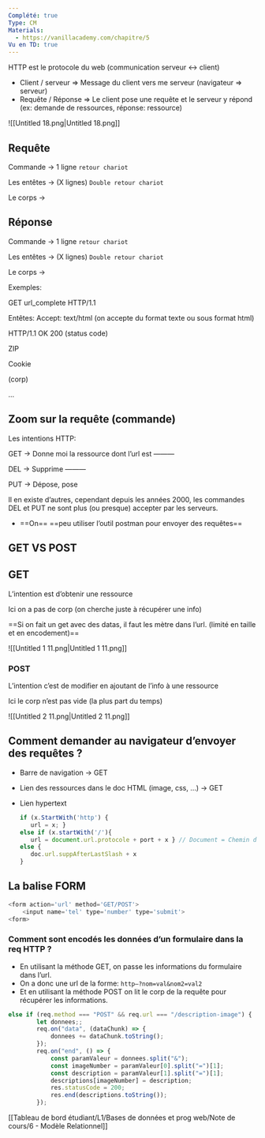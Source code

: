 ```yaml
---
Complété: true
Type: CM
Materials:
  - https://vanillacademy.com/chapitre/5
Vu en TD: true
---
```

HTTP est le protocole du web (communication serveur ↔ client)

- Client / serveur ⇒ Message du client vers me serveur (navigateur ⇒ serveur)
- Requête / Réponse ⇒ Le client pose une requête et le serveur y répond (ex: demande de ressources, réponse: ressource)

![[Untitled 18.png|Untitled 18.png]]

  

## Requête

Commande → 1 ligne `retour chariot`

Les entêtes → (X lignes) `Double retour chariot`

Le corps →

## Réponse

Commande → 1 ligne `retour chariot`

Les entêtes → (X lignes) `Double retour chariot`

Le corps →

  

Exemples:

GET url_complete HTTP/1.1

Entêtes: Accept: text/html (on accepte du format texte ou sous format html)

HTTP/1.1 OK 200 (status code)

ZIP

Cookie

(corp)

<html> …

## Zoom sur la requête (commande)

Les intentions HTTP:

GET → Donne moi la ressource dont l’url est ———

DEL → Supprime ———

PUT → Dépose, pose

Il en existe d’autres, cependant depuis les années 2000, les commandes DEL et PUT ne sont plus (ou presque) accepter par les serveurs.

- ==On== ==peu utiliser l’outil postman pour envoyer des requêtes==

  

## GET VS POST

## GET

L’intention est d’obtenir une ressource

Ici on a pas de corp (on cherche juste à récupérer une info)

==Si on fait un get avec des datas, il faut les mètre dans l’url. (limité en taille et en encodement)==

![[Untitled 1 11.png|Untitled 1 11.png]]

### POST

L’intention c’est de modifier en ajoutant de l’info à une ressource

Ici le corp n’est pas vide (la plus part du temps)

![[Untitled 2 11.png|Untitled 2 11.png]]

## Comment demander au navigateur d’envoyer des requêtes ?

- Barre de navigation → GET
- Lien des ressources dans le doc HTML (image, css, …) → GET
- Lien hypertext
    
	 ```js
    if (x.StartWith('http') {
    	url = x; }
    else if (x.startWith('/'){
    	url = document.url.protocole + port + x } // Document = Chemin dans lequel on se trouve
    else {
    	doc.url.suppAfterLastSlash + x
    }
    ```
    
      
    

## La balise FORM

```JavaScript
<form action='url' method='GET/POST'>
	<input name='tel' type='number' type='submit'>
<form>
```

  

  

### Comment sont encodés les données d’un formulaire dans la req HTTP ?

- En utilisant la méthode GET, on passe les informations du formulaire dans l’url.
- On a donc une url de la forme: `http—?nom=val&nom2=val2`
- Et en utilisant la méthode POST on lit le corp de la requête pour récupérer les informations.

```JavaScript
else if (req.method === "POST" && req.url === "/description-image") {
        let donnees;;
        req.on("data", (dataChunk) => {
            donnees += dataChunk.toString();
        });
        req.on("end", () => {
            const paramValeur = donnees.split("&");
            const imageNumber = paramValeur[0].split("=")[1];
            const description = paramValeur[1].split("=")[1];
            descriptions[imageNumber] = description;
            res.statusCode = 200;
            res.end(descriptions.toString());
        });
```

  

[[Tableau de bord étudiant/L1/Bases de données et prog web/Note de cours/6 - Modèle Relationnel]]